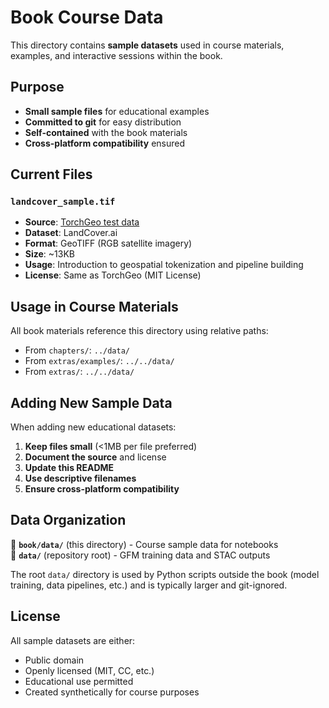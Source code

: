 # Book Course Data

This directory contains **sample datasets** used in course materials, examples, and interactive sessions within the book.

## Purpose

- **Small sample files** for educational examples
- **Committed to git** for easy distribution
- **Self-contained** with the book materials
- **Cross-platform compatibility** ensured

## Current Files

### `landcover_sample.tif`
- **Source**: [TorchGeo test data](https://github.com/microsoft/torchgeo/blob/main/tests/data/landcoverai/images/M-33-20-D-c-4-2.tif)
- **Dataset**: LandCover.ai 
- **Format**: GeoTIFF (RGB satellite imagery)
- **Size**: ~13KB
- **Usage**: Introduction to geospatial tokenization and pipeline building
- **License**: Same as TorchGeo (MIT License)

## Usage in Course Materials

All book materials reference this directory using relative paths:
- From `chapters/`: `../data/`
- From `extras/examples/`: `../../data/`
- From `extras/`: `../../data/`

## Adding New Sample Data

When adding new educational datasets:
1. **Keep files small** (<1MB per file preferred)
2. **Document the source** and license
3. **Update this README**
4. **Use descriptive filenames**
5. **Ensure cross-platform compatibility**

## Data Organization

📁 **`book/data/`** (this directory) - Course sample data for notebooks  
📁 **`data/`** (repository root) - GFM training data and STAC outputs

The root `data/` directory is used by Python scripts outside the book (model training, data pipelines, etc.) and is typically larger and git-ignored.

## License

All sample datasets are either:
- Public domain
- Openly licensed (MIT, CC, etc.)
- Educational use permitted
- Created synthetically for course purposes
